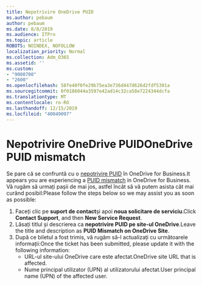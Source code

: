 ```yaml
---
title: Nepotrivire OneDrive PUID
ms.author: pebaum
author: pebaum
ms.date: 8/8/2019
ms.audience: ITPro
ms.topic: article
ROBOTS: NOINDEX, NOFOLLOW
localization_priority: Normal
ms.collection: Adm_O365
ms.assetid: ''
ms.custom:
- "9000700"
- "2600"
ms.openlocfilehash: 58fe40f0fe29b75ea3e736d447d626d2fdf5391a
ms.sourcegitcommit: 0f0186044a3597e42ad14c32ca58e7224344dcfa
ms.translationtype: MT
ms.contentlocale: ro-RO
ms.lasthandoff: 12/15/2019
ms.locfileid: "40049097"
---
```

# <a name="onedrive-puid-mismatch"></a><span data-ttu-id="17f3a-102">Nepotrivire OneDrive PUID</span><span class="sxs-lookup"><span data-stu-id="17f3a-102">OneDrive PUID mismatch</span></span>
<span data-ttu-id="17f3a-103">Se pare că se confruntă cu o [nepotrivire PUID](https://docs.microsoft.com/sharepoint/support/administration/access-denied-or-need-permission-error-sharepoint-online-or-onedrive-for-business#when-accessing-a-onedrive-site) în OneDrive for Business.</span><span class="sxs-lookup"><span data-stu-id="17f3a-103">It appears you are experiencing a [PUID mismatch](https://docs.microsoft.com/sharepoint/support/administration/access-denied-or-need-permission-error-sharepoint-online-or-onedrive-for-business#when-accessing-a-onedrive-site) in OneDrive for Business.</span></span> <span data-ttu-id="17f3a-104">Vă rugăm să urmați pașii de mai jos, astfel încât să vă putem asista cât mai curând posibil:</span><span class="sxs-lookup"><span data-stu-id="17f3a-104">Please follow the steps below so we may assist you as soon as possible:</span></span>

1. <span data-ttu-id="17f3a-105">Faceți clic pe **suport de contact**și apoi **noua solicitare de serviciu**.</span><span class="sxs-lookup"><span data-stu-id="17f3a-105">Click **Contact Support**, and then **New Service Request**.</span></span>
2. <span data-ttu-id="17f3a-106">Lăsați titlul și descrierea ca **nepotrivire PUID pe site-ul OneDrive**.</span><span class="sxs-lookup"><span data-stu-id="17f3a-106">Leave the title and description as **PUID Mismatch on OneDrive Site**.</span></span>
3. <span data-ttu-id="17f3a-107">După ce biletul a fost trimis, vă rugăm să-l actualizați cu următoarele informații:</span><span class="sxs-lookup"><span data-stu-id="17f3a-107">Once the ticket has been submitted, please update it with the following information:</span></span>
    - <span data-ttu-id="17f3a-108">URL-ul site-ului OneDrive care este afectat.</span><span class="sxs-lookup"><span data-stu-id="17f3a-108">OneDrive site URL that is affected.</span></span>
    - <span data-ttu-id="17f3a-109">Nume principal utilizator (UPN) al utilizatorului afectat.</span><span class="sxs-lookup"><span data-stu-id="17f3a-109">User principal name (UPN) of the affected user.</span></span>



